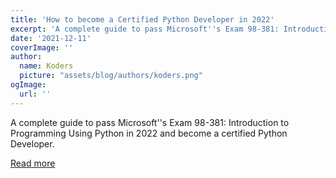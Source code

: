 ```yaml
---
title: 'How to become a Certified Python Developer in 2022'
excerpt: 'A complete guide to pass Microsoft''s Exam 98-381: Introduction to Programming Using Python in 2022 and become a certified Python Developer. '
date: '2021-12-11'
coverImage: ''
author:
  name: Koders
  picture: "assets/blog/authors/koders.png"
ogImage:
  url: ''
---
```


A complete guide to pass Microsoft''s Exam 98-381: Introduction to Programming Using Python in 2022 and become a certified Python Developer. 

[Read more](https://dev.to/javinpaul/how-to-become-a-certified-python-developer-in-2022-l64)
